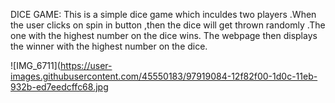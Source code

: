 DICE GAME:
This is a simple dice game which inculdes two players .When the user clicks on spin in button ,then the dice will get thrown randomly .The one with the highest number on the dice wins.
The webpage then displays the winner with the highest number on the dice.

![IMG_6711](https://user-images.githubusercontent.com/45550183/97919084-12f82f00-1d0c-11eb-932b-ed7eedcffc68.jpg



